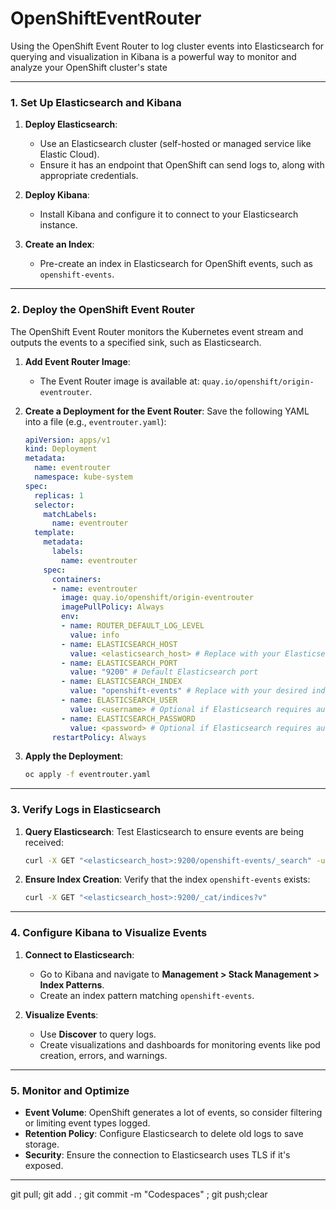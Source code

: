 # OpenShiftEventRouter
 Using the OpenShift Event Router to log cluster events into Elasticsearch for querying and visualization in Kibana is a powerful way to monitor and analyze your OpenShift cluster's state

---

### **1. Set Up Elasticsearch and Kibana**

1. **Deploy Elasticsearch**:
   - Use an Elasticsearch cluster (self-hosted or managed service like Elastic Cloud).
   - Ensure it has an endpoint that OpenShift can send logs to, along with appropriate credentials.

2. **Deploy Kibana**:
   - Install Kibana and configure it to connect to your Elasticsearch instance.

3. **Create an Index**:
   - Pre-create an index in Elasticsearch for OpenShift events, such as `openshift-events`.

---

### **2. Deploy the OpenShift Event Router**

The OpenShift Event Router monitors the Kubernetes event stream and outputs the events to a specified sink, such as Elasticsearch.

1. **Add Event Router Image**:
   - The Event Router image is available at: `quay.io/openshift/origin-eventrouter`.

2. **Create a Deployment for the Event Router**:
   Save the following YAML into a file (e.g., `eventrouter.yaml`):

   ```yaml
   apiVersion: apps/v1
   kind: Deployment
   metadata:
     name: eventrouter
     namespace: kube-system
   spec:
     replicas: 1
     selector:
       matchLabels:
         name: eventrouter
     template:
       metadata:
         labels:
           name: eventrouter
       spec:
         containers:
         - name: eventrouter
           image: quay.io/openshift/origin-eventrouter
           imagePullPolicy: Always
           env:
           - name: ROUTER_DEFAULT_LOG_LEVEL
             value: info
           - name: ELASTICSEARCH_HOST
             value: <elasticsearch_host> # Replace with your Elasticsearch endpoint
           - name: ELASTICSEARCH_PORT
             value: "9200" # Default Elasticsearch port
           - name: ELASTICSEARCH_INDEX
             value: "openshift-events" # Replace with your desired index name
           - name: ELASTICSEARCH_USER
             value: <username> # Optional if Elasticsearch requires authentication
           - name: ELASTICSEARCH_PASSWORD
             value: <password> # Optional if Elasticsearch requires authentication
         restartPolicy: Always
   ```

3. **Apply the Deployment**:
   ```bash
   oc apply -f eventrouter.yaml
   ```

---

### **3. Verify Logs in Elasticsearch**

1. **Query Elasticsearch**:
   Test Elasticsearch to ensure events are being received:
   ```bash
   curl -X GET "<elasticsearch_host>:9200/openshift-events/_search" -u <username>:<password>
   ```

2. **Ensure Index Creation**:
   Verify that the index `openshift-events` exists:
   ```bash
   curl -X GET "<elasticsearch_host>:9200/_cat/indices?v"
   ```

---

### **4. Configure Kibana to Visualize Events**

1. **Connect to Elasticsearch**:
   - Go to Kibana and navigate to **Management > Stack Management > Index Patterns**.
   - Create an index pattern matching `openshift-events`.

2. **Visualize Events**:
   - Use **Discover** to query logs.
   - Create visualizations and dashboards for monitoring events like pod creation, errors, and warnings.

---

### **5. Monitor and Optimize**

- **Event Volume**: OpenShift generates a lot of events, so consider filtering or limiting event types logged.
- **Retention Policy**: Configure Elasticsearch to delete old logs to save storage.
- **Security**: Ensure the connection to Elasticsearch uses TLS if it's exposed.

---


git pull; git add . ; git commit -m "Codespaces" ; git push;clear